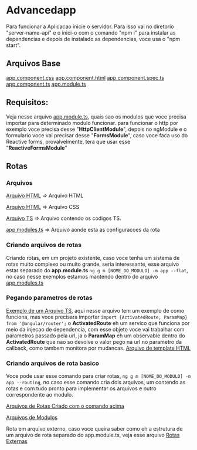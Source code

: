 # Advancedapp

Para funcionar a Aplicacao inicie o servidor. Para isso vai no diretorio "server-name-api" e o inici-o com o comando "npm i" para instalar as dependencias e depois de instalado as dependencias, voce usa o "npm start".

## Arquivos Base
[app.component.css](./src/app/app.component.css)
[app.component.html](./src/app/app.component.html)
[app.component.spec.ts](./src/app/app.component.spec.ts)
[app.component.ts](./src/app/app.component.ts)
[app.module.ts](./src/app/app.module.ts)

## Requisitos: 
Veja nesse arquivo [app.module.ts](./src/app/app.module.ts), quais sao os modulos que voce precisa importar para determinado modulo funcionar.
para funcionar o http por exemplo voce precisa desse "**HttpClientModule**", depois no ngModule e o formulario voce vai precisar desse "**FormsModule**",
caso voce faca uso do Reactive forms, provalvelmente, tera que usar esse "**ReactiveFormsModule**"

## Rotas
### Arquivos
[Arquivo HTML](src/app/rotas/rotas.component.html) => Arquivo HTML

[Arquivo HTML](src/app/rotas/rotas.component.css) => Arquivo CSS

[Arquivo TS](src/app/rotas/rotas.component.ts) => Arquivo contendo os codigos TS.

[app.modules.ts](src/app/app.module.ts) => Arquivo aonde esta as configuracoes da rota

### Criando arquivos de rotas
Criando rotas, em um projeto existente, caso voce tenha um sistema de rotas muito complexo ou muito grande, seria interessante, esse arquivo estar separado do **app.module.ts**
`ng g m [NOME_DO_MODULO] -m app --flat`, no caso nesse exemplos estamos mantendo dentro do arquivo [app.modules.ts](src/app/app.module.ts)

### Pegando parametros de rotas
[Exemplo de um Arquivo TS](src/app/rotas/parametros/parametros.component.ts), aqui nesse arquivo tem um exemplo de como funciona, mas voce precisara importar `import {ActivatedRoute, ParamMap} from '@angular/router';` o **ActivatedRoute** eh um servico que funciona por meio da injecao de dependencia, com esse objeto voce vai trabalhar com parametros passado pela url, ja o **ParamMap** eh um observable dentro do **ActivatedRoute** que nao so devolve o valor pego na url no parametro da callback, como tambem monitora por mudancas. [Arquivo de template HTML](src/app/rotas/parametros/parametros.component.html)

### Criando arquivos de rota basico
 Voce pode usar esse comando para criar rotas, `ng g m [NOME_DO_MODULO] -m app --routing`, no caso esse comando cria dois arquivos, um contendo as rotas e com tudo pronto para implementar os arquivos e outro correspondente ao modulo.

 [Arquivos de Rotas Criado com o comando acima](src/app/routas-externa/routas-externa-routing.module.ts)

 [Arquivos de Modulos](src/app/routas-externa/routas-externa.module.ts)

 Rota em arquivo externo, caso voce queira saber como eh a estrutura de um arquivo de rota separado do app.module.ts, veja esse arquivo [Rotas Externas](src/app/rotas-externa/routas-externa-routing.module.ts)